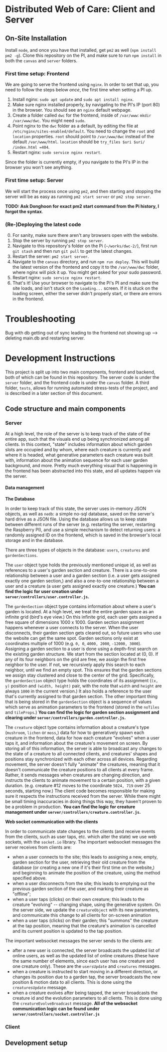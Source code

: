 # Distributed Web of Care: Client and Server

## On-Site Installation

Install `node`, and once you have that installed, get `pm2` as well (`npm install pm2 -g`).
Clone this repository on the PI, and make sure to run `npm install` in both the `canvas` and `server` folders.

### First time setup: Frontend

We are going to serve the frontend using `nginx`. In order to set that up, you need to follow the steps below *once*, the first time when setting a PI up.

1. Install nginx: `sudo apt update` and `sudo apt install nginx`.
2. Make sure nginx installed properly, by navigating to the PI's IP (port 80) in the browser. You should see an `nginx` default webpage.
3. Create a folder called `dwc` for the frontend, inside of `/var/www`: `mkdir /var/www/dwc`. You might need `sudo`.
4. Point nginx to the `dwc` folder as a default, by editing the file at `/etc/nginx/sites-enabled/default`. You need to change the `root` and `location` properties. `root` should point to `/var/www/dwc` instead of the default `/var/www/html`. `location` should be `try_files $uri $uri/ /index.html =404`.
5. Restart nginx: `sudo service nginx restart`.

Since the folder is currently empty, if you navigate to the PI's IP in the browser you won't see anything.

### First time setup: Server

We will start the process once using `pm2`, and then starting and stopping the server will be as easy as running `pm2 start server` or `pm2 stop server`.

**TODO: Ask Donghoon for exact pm2 start command from the Pi history, I forgot the syntax**.


### (Re-)Deploying the latest code

0. For sanity, make sure there aren't any browsers open with the website.
1. Stop the server by running `pm2 stop server`. 
2. Navigate to this repository's folder on the Pi (`~/works/dwc-2/`), first run `git stash` and then run `git pull` to get the latest changes.
3. Restart the server: `pm2 start server`.
4. Navigate to the `canvas` directory, and run `npm run deploy`. This will build the latest version of the frontend and copy it to the `/var/www/dwc` folder, where nginx will pick it up. You might get asked for your sudo password.
5. Restart nginx: `sudo service nginx restart`.
6. That's it! Use your browser to navigate to the Pi's PI and make sure the site loads, and isn't stuck on the `Loading...` screen. If it is stuck on the loading screen, either the server didn't properly start, or there are errors in the frontend.

# Troubleshooting
Bug with db getting out of sync leading to the frontend not showing up --> deleting main.db and restarting server.

# Development Instructions

This project is split up into two main components, frontend and backend, both of which can be found in this repository. The server code is under the `server` folder, and the frontend code is under the `canvas` folder. A third folder, `tests`, allows for running automated stress-tests of the project, and is described in a later section of this document.

## Code structure and main components

### Server

At a high level, the role of the server is to keep track of the state of the entire app, such that the visuals end up being synchronized among all clients. In this context, "state" includes information about which garden slots are occupied and by whom, where each creature is currently and where it is headed, what generative parameters each creature was built with, information about the animation sequence for each user garden background, and more. Pretty much everything visual that is happening in the frontend has been abstracted into this state, and all updates happen via the server.

#### Data management

**The Database**

In order to keep track of this state, the server uses in-memory JSON objects, as well as `nedb`: a simple no-sql database, saved on the server's hard drive as a JSON file. Using the database allows us to keep state between different runs of the server (e.g. restarting the server, restarting the Raspberry PI), and use a simple mechanism to detect returning users: a randomly assigned ID on the frontend, which is saved in the browser's local storage and in the database.

There are three types of objects in the database: `users`, `creatures` and `gardenSections`.

The `user` object type holds the previously mentioned unique id, as well as references to a user's garden section and creature. There is a one-to-one relationship between a user and a garden section (i.e. a user gets assigned exactly one garden section,) and also a one-to-one relationship between a user and a creature (a user gets assigned exactly one creature.) 
**You can find the logic for user creation under `server/controllers/user.controller.js`.**

The `gardenSection` object type contains information about where a user's garden is located. At a high level, we treat the entire garden space as an infinite grid (bird's eye view.) On this infinite grid, each user gets assigned a free square of dimensions 1000 x 1000. Garden section assignment happens whenever a user connects to the server. When the user disconnects, their garden section gets cleared out, so future users who use the website can get the same spot. Garden sections only exist at coordinates multiple of 1000 (e.g. `0, 0`, `4000, 2000`, `-12000, 3000`). 
Assigning a garden section to a user is done using a depth-first search on the existing garden structure. We start from the section located at (0, 0). If any of its four neighbors on the grid are free, we assign the first free neighbor to the user. If not, we recursively apply this search to each neighbor, until we find an empty spot. This ensures that the garden sections we assign stay clustered and close to the center of the grid.
Specifically, the `gardenSection` object type holds the coordinates of its assignment (`(x, y)` position and `(width, height)` pair, with the note that `width` and `height` are always `1000` in the current version.) It also holds a reference to the user that's currently assigned to that garden section. The other important thing that is being stored in the `gardenSection` object is a sequence of values which serve as animation parameters to the frontend (stored in the `noTiles` and `tileProps`.)
**You can find the logic for garden section assignment and clearing under `server/controllers/garden.controller.js`.**

The `creature` object type contains information about a creature's type (`mushroom`, `lichen` or `moss`,) data for how to generatively spawn each creature in the frontend, data for how each creature "evolves" when a user taps it, and information about the creature's movement on screen. By storing all of this information, the server is able to broadcast any changes to the state of a creature to all connected clients, and creatures' shapes and positions stay synchronized with each other across all devices.
Regarding movement, the server doesn't fully "animate" the creatures, meaning that it doesn't communicate the creature positions to all clients at every frame. Rather, it sends messages when creatures are changing direction, and instructs the clients to animate movement to a certain position, with a given duration. (e.g. creature #12 moves to the coordinate `5024, 719` over 25 seconds, starting now.) The client code becomes responsible for making sure it respects the instructions received from the server. While there might be small timing inaccuracies in doing things this way, they haven't proven to be a problem in production.
**You can find the logic for creature management under `server/controllers/creature.controller.js`.**

**Web socket communication with the clients**

In order to communicate state changes to the clients (and receive events from the clients, such as user taps, etc. which alter the state) we use web sockets, with the `socket.io` library. The important websocket messages the server receives from clients are:

* when a user connects to the site; this leads to assigning a new, empty, garden section for the user, retrieving their old creature from the database (or creating a new one if it's their first time on the website,) and beginning to animate the position of the creature, using the method specified above.
* when a user disconnects from the site; this leads to emptying out the previous garden section of the user, and marking their creature as "offline";
* when a user taps (clicks) on their own creature; this leads to the creature "evolving" -- changing shape, using the generative system. On the server side, we update the `creatureObject` with its new parameters, and communicate this change to all clients for on-screen animation
* when a user taps (clicks) on their garden; this "summons" the creature at the tap position, meaning that the creature's animation is cancelled and its current position is updated to the tap position.

The important websocket messages the server sends to the clients are:

* after a new user is connected, the server broadcasts the updated list of online users, as well as the updated list of online creatures (these have the same number of elements, since each user has one creature and one creature only). These are the `usersUpdate` and `creatures` messages.
* when a creature is instructed to start moving in a different direction, or changes its position due to a garden tap, the server broadcasts the new position & motion data to all clients. This is done using the `creaturesUpdate` message.
* when a creature evolves after being tapped, the server broadcasts the creature id and the evolution parameters to all clients. This is done using the `creatureEvolveBroadcast` message.
**All of the websocket communication logic can be found under `server/controllers/socket.controller.js`**


### Client

## Development setup
